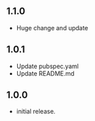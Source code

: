 ## 1.1.0

* Huge change and update

## 1.0.1

* Update pubspec.yaml
* Update README.md

## 1.0.0

* initial release.

